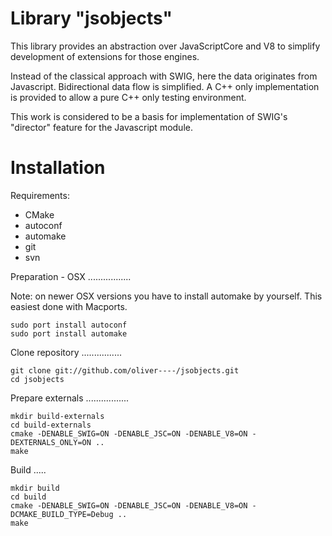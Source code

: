 Library "jsobjects"
===================

This library provides an abstraction over JavaScriptCore and V8
to simplify development of extensions for those engines.

Instead of the classical approach with SWIG, here the data originates
from Javascript. Bidirectional data flow is simplified.
A C++ only implementation is provided to allow a pure C++ only testing
environment.

This work is considered to be a basis for implementation of SWIG's
"director" feature for the Javascript module.

Installation
============

Requirements:
 - CMake
 - autoconf
 - automake
 - git
 - svn

Preparation - OSX
.................

Note: on newer OSX versions you have to install automake by yourself.
This easiest done with Macports.

    sudo port install autoconf
    sudo port install automake

Clone repository
................

	git clone git://github.com/oliver----/jsobjects.git
	cd jsobjects

Prepare externals
.................

    mkdir build-externals
    cd build-externals
    cmake -DENABLE_SWIG=ON -DENABLE_JSC=ON -DENABLE_V8=ON -DEXTERNALS_ONLY=ON ..
    make

Build
.....

    mkdir build
    cd build
    cmake -DENABLE_SWIG=ON -DENABLE_JSC=ON -DENABLE_V8=ON -DCMAKE_BUILD_TYPE=Debug ..
    make

